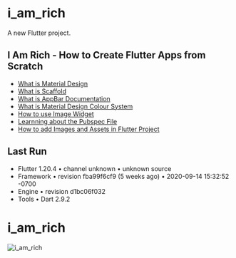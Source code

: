 # i_am_rich

A new Flutter project.

## I Am Rich - How to Create Flutter Apps from Scratch

  - [What is Material Design](https://material.io/)
  - [What is Scaffold](https://docs.flutter.io/flutter/material/Scaffold-class.html)
  - [What is AppBar Documentation](https://docs.flutter.io/flutter/material/AppBar-class.html)
  - [What is  Material Design Colour System](https://material.io/design/color/the-color-system.html)
  - [How to use Image Widget](https://docs.flutter.io/flutter/widgets/Image-class.html)
  - [Learnning about the Pubspec File](https://www.dartlang.org/tools/pub/pubspec)
  - [How to add Images and Assets in Flutter Project](https://flutter.dev/docs/development/ui/assets-and-images)

## Last Run
 
  - Flutter 1.20.4 • channel unknown • unknown source
  - Framework • revision fba99f6cf9 (5 weeks ago) • 2020-09-14 15:32:52 -0700
  - Engine • revision d1bc06f032
  - Tools • Dart 2.9.2

# i_am_rich

![i_am_rich](https://github.com/ParthMangi/i_am_rich/blob/main/assets/i_am_rich.gif?raw=true)

